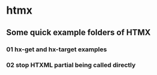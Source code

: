 # htmx

## Some quick example folders of HTMX


### 01 hx-get and hx-target examples

### 02 stop HTXML partial being called directly
